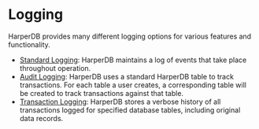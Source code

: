 # Logging

HarperDB provides many different logging options for various features and functionality.

* [Standard Logging](logging.md): HarperDB maintains a log of events that take place throughout operation.
* [Audit Logging](audit-logging.md): HarperDB uses a standard HarperDB table to track transactions. For each table a user creates, a corresponding table will be created to track transactions against that table.
* [Transaction Logging](transaction-logging.md): HarperDB stores a verbose history of all transactions logged for specified database tables, including original data records.
